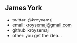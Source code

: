 ##  James York

- twitter: @kroysemaj
- email: kroysemaj@gmail.com
- github: kroysemaj
- other: you get the idea...
